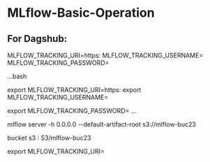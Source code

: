 # MLflow-Basic-Operation

## For Dagshub:

MLFLOW_TRACKING_URI=https:
MLFLOW_TRACKING_USERNAME=
MLFLOW_TRACKING_PASSWORD=


...bash

export MLFLOW_TRACKING_URI=https:
export MLFLOW_TRACKING_USERNAME=

export MLFLOW_TRACKING_PASSWORD=
...

mlflow server -h 0.0.0.0 --default-artifact-root s3://mlflow-buc23

bucket s3 : S3/mlflow-buc23

export MLFLOW_TRACKING_URI=



